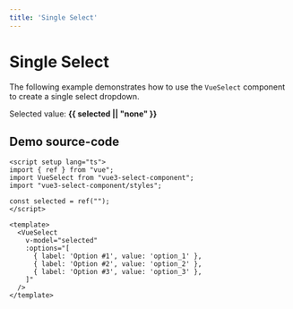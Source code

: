 ```yaml
---
title: 'Single Select'
---
```


# Single Select

The following example demonstrates how to use the `VueSelect` component to create a single select dropdown.

<script setup>
import { ref } from "vue";

import VueSelect from "../../src";


const selected = ref("");
</script>

<ClientOnly>
  <VueSelect
    v-model="selected"
    :options="[
      { label: 'Option #1', value: 'option_1' },
      { label: 'Option #2', value: 'option_2', disabled: true },
      { label: 'Option #3', value: 'option_3' },
    ]"
  />
</ClientOnly>

Selected value: **{{ selected || "none" }}**

## Demo source-code

```vue
<script setup lang="ts">
import { ref } from "vue";
import VueSelect from "vue3-select-component";
import "vue3-select-component/styles";

const selected = ref("");
</script>

<template>
  <VueSelect
    v-model="selected"
    :options="[
      { label: 'Option #1', value: 'option_1' },
      { label: 'Option #2', value: 'option_2' },
      { label: 'Option #3', value: 'option_3' },
    ]"
  />
</template>
```
